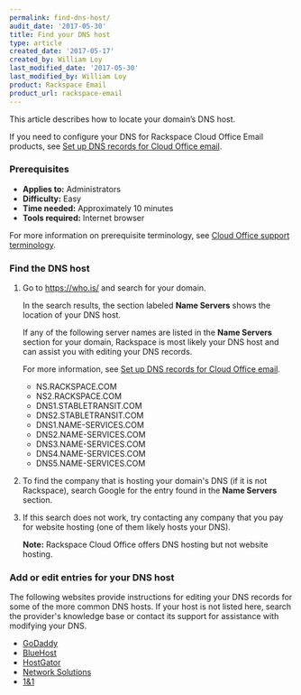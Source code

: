 ```yaml
---
permalink: find-dns-host/
audit_date: '2017-05-30'
title: Find your DNS host
type: article
created_date: '2017-05-17'
created_by: William Loy
last_modified_date: '2017-05-30'
last_modified_by: William Loy
product: Rackspace Email
product_url: rackspace-email
---
```


This article describes how to locate your domain’s DNS host. 

If you need to configure your DNS for Rackspace Cloud Office Email products, see [Set up DNS records for Cloud Office email](/how-to/set-up-dns-records-for-cloud-office-email).

### Prerequisites

- **Applies to:** Administrators
- **Difficulty:** Easy
- **Time needed:** Approximately 10 minutes
- **Tools required:** Internet browser

For more information on prerequisite terminology, see [Cloud Office support terminology](/how-to/cloud-office-support-terminology).

### Find the DNS host

1. Go to <https://who.is/> and search for your domain.

   In the search results, the section labeled **Name Servers** shows the location of your DNS host.
   
   If any of the following server names are listed in the **Name Servers** section for your domain, Rackspace is most likely your DNS host and can assist you with editing your DNS records.
   
   For more information, see [Set up DNS records for Cloud Office email](/how-to/set-up-dns-records-for-cloud-office-email).
   
   - NS.RACKSPACE.COM
   - NS2.RACKSPACE.COM
   - DNS1.STABLETRANSIT.COM
   - DNS2.STABLETRANSIT.COM
   - DNS1.NAME-SERVICES.COM
   - DNS2.NAME-SERVICES.COM
   - DNS3.NAME-SERVICES.COM
   - DNS4.NAME-SERVICES.COM
   - DNS5.NAME-SERVICES.COM

2.	To find the company that is hosting your domain's DNS (if it is not Rackspace), search Google for the entry found in the **Name Servers** section.

3. If this search does not work, try contacting any company that you pay for website hosting (one of them likely hosts your DNS).

   **Note:** Rackspace Cloud Office offers DNS hosting but not website hosting.

### Add or edit entries for your DNS host

The following websites provide instructions for editing your DNS records for some of the more common DNS hosts. If your host is not listed here, search the provider's knowledge base or contact its support for assistance with modifying your DNS.

- [GoDaddy](https://www.godaddy.com/help/manage-dns-680)
- [BlueHost](https://my.bluehost.com/cgi/help/559)
- [HostGator](http://support.hostgator.com/articles/changing-dns-records)
- [Network Solutions](http://www.networksolutions.com/support/how-to-manage-advanced-dns-records/)
- [1&1](https://help.1and1.com/domains-c36931/manage-domains-c79822/dns-c37586)
